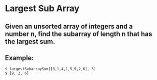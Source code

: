 # Largest Sub Array
## Given an unsorted array of integers and a number n, find the subarray of length n that has the largest sum. 

## Example: 
```
$ largestSubarraySum([3,1,4,1,5,9,2,6], 3)
$ [9, 2, 6]
```